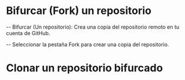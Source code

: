# Bifurcar (Fork) un repositorio

-- Bifurcar (Un repositorio): Crea una copia del repositorio remoto en tu cuenta de GitHub.

-- Seleccionar la pestaña Fork para crear una copia del repositorio.

# Clonar un repositorio bifurcado
